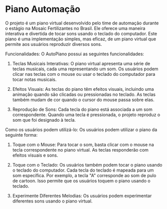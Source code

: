 # Piano Automação

O projeto é um piano virtual desenvolvido pelo time de automação durante o estágio na Mosaic Fertilizantes no Brasil. Ele oferece uma maneira interativa e divertida de tocar sons usando o teclado do computador. Este piano é uma implementação simples, mas eficaz, de um piano virtual que permite aos usuários reproduzir diversos sons.

Funcionalidades:
O AutoPiano possui as seguintes funcionalidades:

1. Teclas Musicais Interativas: O piano virtual apresenta uma série de teclas musicais, cada uma representando um som. Os usuários podem clicar nas teclas com o mouse ou usar o teclado do computador para tocar notas musicais.

2. Efeitos Visuais: As teclas do piano têm efeitos visuais, incluindo uma animação quando são clicadas ou pressionadas no teclado. As teclas também mudam de cor quando o cursor do mouse passa sobre elas.

3. Reprodução de Sons: Cada tecla do piano está associada a um som correspondente. Quando uma tecla é pressionada, o projeto reproduz o som que foi designado à tecla.

Como os usuários podem utilizá-lo:
Os usuários podem utilizar o piano da seguinte forma:

1. Toque com o Mouse: Para tocar o som, basta clicar com o mouse na tecla correspondente no piano virtual. As teclas responderão com efeitos visuais e sons.

2. Toque com o Teclado: Os usuários também podem tocar o piano usando o teclado do computador. Cada tecla do teclado é mapeada para um som específica. Por exemplo, a tecla "A" corresponde ao som de pulo de cartoon. Isso permite que os usuários toquem o piano usando o teclado.

3. Experimente Diferentes Melodias: Os usuários podem experimentar diferentes sons usando o piano virtual.
